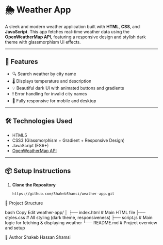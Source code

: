 # 🌦️ Weather App

A sleek and modern weather application built with **HTML**, **CSS**, and **JavaScript**. This app fetches real-time weather data using the **OpenWeatherMap API**, featuring a responsive design and stylish dark theme with glassmorphism UI effects.

---

## 🚀 Features

- 🔍 Search weather by city name
- 🌡️ Displays temperature and description
- 💡 Beautiful dark UI with animated buttons and gradients
- ❗ Error handling for invalid city names
- 📱 Fully responsive for mobile and desktop

---

## 🛠️ Technologies Used

- HTML5
- CSS3 (Glassmorphism + Gradient + Responsive Design)
- JavaScript (ES6+)
- [OpenWeatherMap API](https://openweathermap.org/api)

---

## 📦 Setup Instructions

1. **Clone the Repository**
   ```bash
   https://github.com/ShakebShamsi/weather-app.git

📁 Project Structure

bash
Copy
Edit
weather-app/
│
├── index.html          # Main HTML file
├── styles.css          # All styling (dark theme, responsiveness)
├── script.js           # Main logic for fetching & displaying weather
└── README.md           # Project overview and setup

🧠 Author
Shakeb Hassan Shamsi

